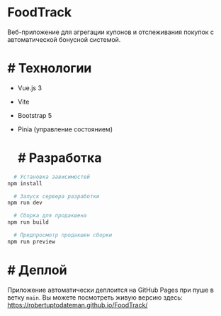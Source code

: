   # FoodTrack

Веб-приложение для агрегации купонов и отслеживания покупок с автоматической бонусной системой.

  #  # Технологии

- Vue.js 3
- Vite
- Bootstrap 5
- Pinia (управление состоянием)

  #  # Разработка

```bash
  # Установка зависимостей
npm install

  # Запуск сервера разработки
npm run dev

  # Сборка для продакшена
npm run build

  # Предпросмотр продакшен сборки
npm run preview
```

  #  # Деплой

Приложение автоматически деплоится на GitHub Pages при пуше в ветку `main`.
Вы можете посмотреть живую версию здесь: https://robertuptodateman.github.io/FoodTrack/
